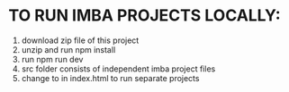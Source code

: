 # TO RUN IMBA PROJECTS LOCALLY:
1. download zip file of this project 
2. unzip and run npm install 
3. run npm run dev
4. src folder consists of independent imba project files
5. change to <script type="module" src="./src/project_name.imba"></script> in index.html to run separate projects